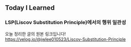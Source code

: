 ## Today I Learned
### LSP(Liscov Substitution Principle)에서의 행위 일관성

오늘 정리한 글의 원본 링크입니다!  
https://velog.io/@jwlee010523/Liscov-Substitution-Principle
